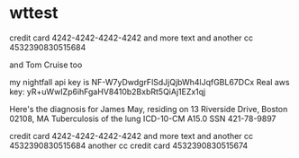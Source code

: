 # wttest

credit card 4242-4242-4242-4242 and more text and another cc 4532390830515684

and Tom Cruise too

my nightfall api key is NF-W7yDwdgrFlSdJjQjbWh4lJqfGBL67DCx
Real aws key:   yR+uWwIZp6ihFgaHV8410b2BxbRt5QiAj1EZx1qj

Here's the diagnosis for James May, residing on 13 Riverside Drive, Boston 02108, MA
Tuberculosis of the lung ICD-10-CM A15.0
SSN 421-78-9897

credit card 4242-4242-4242-4242 and more text and another cc 4532390830515684
another cc credit card 4532390830515674
